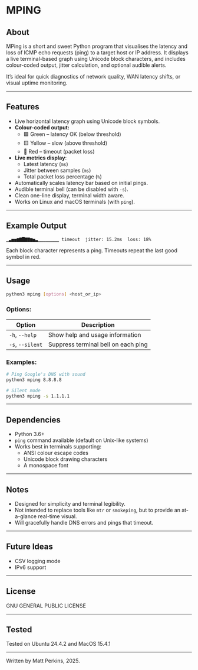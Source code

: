 # MPING

## About

MPing is a short and sweet Python program that visualises the latency and loss of ICMP echo requests (ping) to a target host or IP address. It displays a live terminal-based graph using Unicode block characters, and includes colour-coded output, jitter calculation, and optional audible alerts.

It’s ideal for quick diagnostics of network quality, WAN latency shifts, or visual uptime monitoring.

---

## Features

- Live horizontal latency graph using Unicode block symbols.
- **Colour-coded output:**
  - 🟩 Green – latency OK (below threshold)
  - 🟨 Yellow – slow (above threshold)
  - 🔴 Red – timeout (packet loss)
- **Live metrics display**:
  - Latest latency (`ms`)
  - Jitter between samples (`ms`)
  - Total packet loss percentage (`%`)
- Automatically scales latency bar based on initial pings.
- Audible terminal bell (can be disabled with `-s`).
- Clean one-line display, terminal width aware.
- Works on Linux and macOS terminals (with `ping`).

---

## Example Output

```
▁▃▅▅▆▇█▇▇▆▅▃▁▁▁▁▁▁▁▁ timeout  jitter: 15.2ms  loss: 18%
```

Each block character represents a ping. Timeouts repeat the last good symbol in red.

---

## Usage

```bash
python3 mping [options] <host_or_ip>
```

### Options:

| Option           | Description                         |
| ---------------- | ----------------------------------- |
| `-h`, `--help`   | Show help and usage information     |
| `-s`, `--silent` | Suppress terminal bell on each ping |

### Examples:

```bash
# Ping Google's DNS with sound
python3 mping 8.8.8.8

# Silent mode
python3 mping -s 1.1.1.1
```

---

## Dependencies

- Python 3.6+
- `ping` command available (default on Unix-like systems)
- Works best in terminals supporting:
  - ANSI colour escape codes
  - Unicode block drawing characters
  - A monospace font

---

## Notes

- Designed for simplicity and terminal legibility.
- Not intended to replace tools like `mtr` or `smokeping`, but to provide an at-a-glance real-time visual.
- Will gracefully handle DNS errors and pings that timeout.

---

## Future Ideas

- CSV logging mode
- IPv6 support

---

## License

GNU GENERAL PUBLIC LICENSE

---
## Tested

Tested on Ubuntu 24.4.2 and MacOS 15.4.1 

---


Written by Matt Perkins, 2025.
